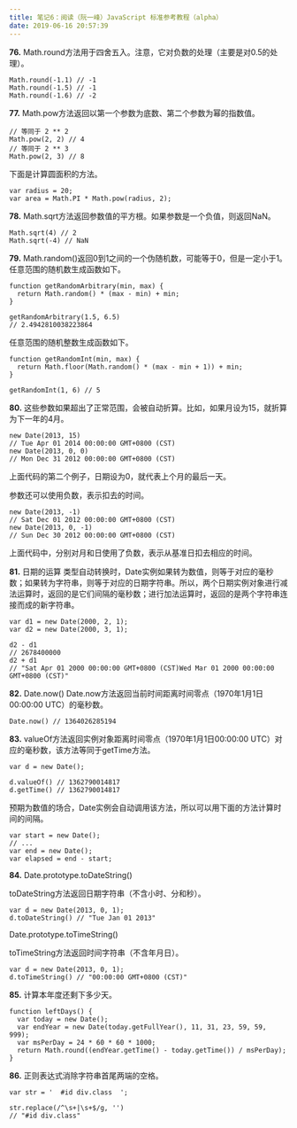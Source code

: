 ```yaml
---
title: 笔记6：阅读（阮一峰）JavaScript 标准参考教程（alpha）
date: 2019-06-16 20:57:39
---
```


**76.**
Math.round方法用于四舍五入。注意，它对负数的处理（主要是对0.5的处理）。
```
Math.round(-1.1) // -1
Math.round(-1.5) // -1
Math.round(-1.6) // -2
```

**77.**
Math.pow方法返回以第一个参数为底数、第二个参数为幂的指数值。
```
// 等同于 2 ** 2
Math.pow(2, 2) // 4
// 等同于 2 ** 3
Math.pow(2, 3) // 8
```
下面是计算圆面积的方法。
```
var radius = 20;
var area = Math.PI * Math.pow(radius, 2);
```

**78.** 
Math.sqrt方法返回参数值的平方根。如果参数是一个负值，则返回NaN。
```
Math.sqrt(4) // 2
Math.sqrt(-4) // NaN
```

**79.**
Math.random()返回0到1之间的一个伪随机数，可能等于0，但是一定小于1。
任意范围的随机数生成函数如下。
```
function getRandomArbitrary(min, max) {
  return Math.random() * (max - min) + min;
}

getRandomArbitrary(1.5, 6.5)
// 2.4942810038223864
```
任意范围的随机整数生成函数如下。
```
function getRandomInt(min, max) {
  return Math.floor(Math.random() * (max - min + 1)) + min;
}

getRandomInt(1, 6) // 5
```

**80.** 
这些参数如果超出了正常范围，会被自动折算。比如，如果月设为15，就折算为下一年的4月。
```
new Date(2013, 15)
// Tue Apr 01 2014 00:00:00 GMT+0800 (CST)
new Date(2013, 0, 0)
// Mon Dec 31 2012 00:00:00 GMT+0800 (CST)
```
上面代码的第二个例子，日期设为0，就代表上个月的最后一天。

参数还可以使用负数，表示扣去的时间。
```
new Date(2013, -1)
// Sat Dec 01 2012 00:00:00 GMT+0800 (CST)
new Date(2013, 0, -1)
// Sun Dec 30 2012 00:00:00 GMT+0800 (CST)
```
上面代码中，分别对月和日使用了负数，表示从基准日扣去相应的时间。

**81.**
日期的运算
类型自动转换时，Date实例如果转为数值，则等于对应的毫秒数；如果转为字符串，则等于对应的日期字符串。所以，两个日期实例对象进行减法运算时，返回的是它们间隔的毫秒数；进行加法运算时，返回的是两个字符串连接而成的新字符串。
```
var d1 = new Date(2000, 2, 1);
var d2 = new Date(2000, 3, 1);

d2 - d1
// 2678400000
d2 + d1
// "Sat Apr 01 2000 00:00:00 GMT+0800 (CST)Wed Mar 01 2000 00:00:00 GMT+0800 (CST)"
```

**82.**
Date.now()
Date.now方法返回当前时间距离时间零点（1970年1月1日 00:00:00 UTC）的毫秒数。
```
Date.now() // 1364026285194
```

**83.**
valueOf方法返回实例对象距离时间零点（1970年1月1日00:00:00 UTC）对应的毫秒数，该方法等同于getTime方法。
```
var d = new Date();

d.valueOf() // 1362790014817
d.getTime() // 1362790014817
```
预期为数值的场合，Date实例会自动调用该方法，所以可以用下面的方法计算时间的间隔。
```
var start = new Date();
// ...
var end = new Date();
var elapsed = end - start;
```

**84.**
Date.prototype.toDateString()

toDateString方法返回日期字符串（不含小时、分和秒）。
```
var d = new Date(2013, 0, 1);
d.toDateString() // "Tue Jan 01 2013"
```
Date.prototype.toTimeString()

toTimeString方法返回时间字符串（不含年月日）。
```
var d = new Date(2013, 0, 1);
d.toTimeString() // "00:00:00 GMT+0800 (CST)"
```

**85.** 
计算本年度还剩下多少天。
```
function leftDays() {
  var today = new Date();
  var endYear = new Date(today.getFullYear(), 11, 31, 23, 59, 59, 999);
  var msPerDay = 24 * 60 * 60 * 1000;
  return Math.round((endYear.getTime() - today.getTime()) / msPerDay);
}
```

**86.**
正则表达式消除字符串首尾两端的空格。
```
var str = '  #id div.class  ';

str.replace(/^\s+|\s+$/g, '')
// "#id div.class"
```